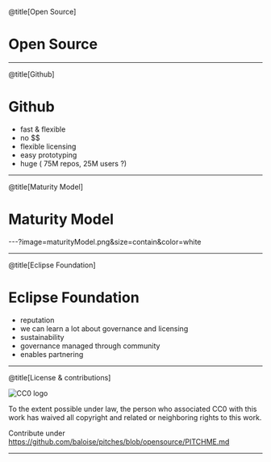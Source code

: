 @title[Open Source]
 # Open Source
 
---

@title[Github]

# Github

* fast & flexible
* no $$
* flexible licensing
* easy prototyping
* huge ( 75M repos, 25M users ?)

---

@title[Maturity Model]

# Maturity Model
---?image=maturityModel.png&size=contain&color=white

---

@title[Eclipse Foundation]

# Eclipse Foundation

* reputation
* we can learn a lot about governance and licensing
* sustainability
* governance managed through community
* enables partnering

---

@title[License & contributions]

![CC0 logo](https://licensebuttons.net/p/zero/1.0/88x31.png)

To the extent possible under law, the person who associated CC0 with this work has waived all copyright and related or neighboring rights to this work. 


Contribute under https://github.com/baloise/pitches/blob/opensource/PITCHME.md

---
